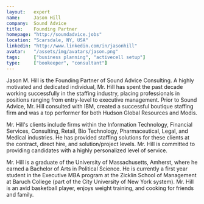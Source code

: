 ```yaml
---
layout:   expert
name:     Jason Hill
company:  Sound Advice
title:    Founding Partner
homepage: "http://soundadvice.jobs"
location: "Scarsdale, NY, USA"
linkedin: "http://www.linkedin.com/in/jasonhill"
avatar:   "/assets/img/avatars/jason.png"
tags:     ["business planning", "activecell setup"]
type:     ["bookeeper", "consultant"]
---
```


Jason M. Hill is the Founding Partner of Sound Advice Consulting. A highly motivated and dedicated individual, Mr. Hill has spent the past decade working successfully in the staffing industry, placing professionals in positions ranging from entry-level to executive management. Prior to Sound Advice, Mr. Hill consulted with IBM, created a successful boutique staffing firm and was a top performer for both Hudson Global Resources and Modis.

Mr. Hill's clients include firms within the Information Technology, Financial Services, Consulting, Retail, Bio Technology, Pharmaceutical, Legal, and Medical industries. He has provided staffing solutions for these clients at the contract, direct hire, and solution/project levels. Mr. Hill is committed to providing candidates with a highly personalized level of service.

Mr. Hill is a graduate of the University of Massachusetts, Amherst, where he earned a Bachelor of Arts in Political Science. He is currently a first year student in the Executive MBA program at the Zicklin School of Management at Baruch College (part of the City University of New York system). Mr. Hill is an avid basketball player, enjoys weight training, and cooking for friends and family.
